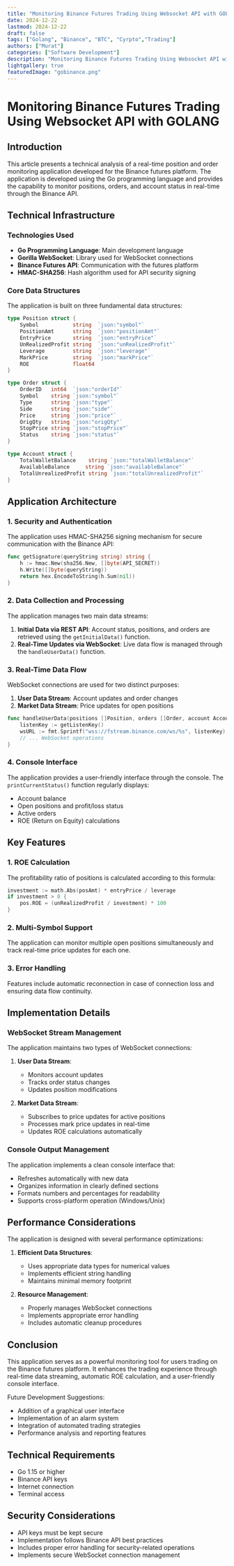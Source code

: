 ```yaml
---
title: "Monitoring Binance Futures Trading Using Websocket API with GOLANG"
date: 2024-12-22
lastmod: 2024-12-22
draft: false
tags: ["Golang", "Binance", "BTC", "Cyrpto","Trading"]
authors: ["Murat"]
categories: ["Software Development"]
description: "Monitoring Binance Futures Trading Using Websocket API with GOLANG"
lightgallery: true
featuredImage: "gobinance.png"
---
```

# Monitoring Binance Futures Trading Using Websocket API with GOLANG

## Introduction

This article presents a technical analysis of a real-time position and order monitoring application developed for the Binance futures platform. The application is developed using the Go programming language and provides the capability to monitor positions, orders, and account status in real-time through the Binance API.

## Technical Infrastructure

### Technologies Used

- **Go Programming Language**: Main development language
- **Gorilla WebSocket**: Library used for WebSocket connections
- **Binance Futures API**: Communication with the futures platform
- **HMAC-SHA256**: Hash algorithm used for API security signing

### Core Data Structures

The application is built on three fundamental data structures:

```go
type Position struct {
    Symbol           string  `json:"symbol"`
    PositionAmt      string  `json:"positionAmt"`
    EntryPrice       string  `json:"entryPrice"`
    UnRealizedProfit string  `json:"unRealizedProfit"`
    Leverage         string  `json:"leverage"`
    MarkPrice        string  `json:"markPrice"`
    ROE              float64
}

type Order struct {
    OrderID   int64  `json:"orderId"`
    Symbol    string `json:"symbol"`
    Type      string `json:"type"`
    Side      string `json:"side"`
    Price     string `json:"price"`
    OrigQty   string `json:"origQty"`
    StopPrice string `json:"stopPrice"`
    Status    string `json:"status"`
}

type Account struct {
    TotalWalletBalance    string `json:"totalWalletBalance"`
    AvailableBalance     string `json:"availableBalance"`
    TotalUnrealizedProfit string `json:"totalUnrealizedProfit"`
}
```

## Application Architecture

### 1. Security and Authentication

The application uses HMAC-SHA256 signing mechanism for secure communication with the Binance API:

```go
func getSignature(queryString string) string {
    h := hmac.New(sha256.New, []byte(API_SECRET))
    h.Write([]byte(queryString))
    return hex.EncodeToString(h.Sum(nil))
}
```

### 2. Data Collection and Processing

The application manages two main data streams:
1. **Initial Data via REST API**: Account status, positions, and orders are retrieved using the `getInitialData()` function.
2. **Real-Time Updates via WebSocket**: Live data flow is managed through the `handleUserData()` function.

### 3. Real-Time Data Flow

WebSocket connections are used for two distinct purposes:

1. **User Data Stream**: Account updates and order changes
2. **Market Data Stream**: Price updates for open positions

```go
func handleUserData(positions []Position, orders []Order, account Account) {
    listenKey := getListenKey()
    wsURL := fmt.Sprintf("wss://fstream.binance.com/ws/%s", listenKey)
    // ... WebSocket operations
}
```

### 4. Console Interface

The application provides a user-friendly interface through the console. The `printCurrentStatus()` function regularly displays:

- Account balance
- Open positions and profit/loss status
- Active orders
- ROE (Return on Equity) calculations

## Key Features

### 1. ROE Calculation

The profitability ratio of positions is calculated according to this formula:

```go
investment := math.Abs(posAmt) * entryPrice / leverage
if investment > 0 {
    pos.ROE = (unRealizedProfit / investment) * 100
}
```

### 2. Multi-Symbol Support

The application can monitor multiple open positions simultaneously and track real-time price updates for each one.

### 3. Error Handling

Features include automatic reconnection in case of connection loss and ensuring data flow continuity.

## Implementation Details

### WebSocket Stream Management

The application maintains two types of WebSocket connections:

1. **User Data Stream**: 
   - Monitors account updates
   - Tracks order status changes
   - Updates position modifications

2. **Market Data Stream**:
   - Subscribes to price updates for active positions
   - Processes mark price updates in real-time
   - Updates ROE calculations automatically

### Console Output Management

The application implements a clean console interface that:
- Refreshes automatically with new data
- Organizes information in clearly defined sections
- Formats numbers and percentages for readability
- Supports cross-platform operation (Windows/Unix)

## Performance Considerations

The application is designed with several performance optimizations:

1. **Efficient Data Structures**:
   - Uses appropriate data types for numerical values
   - Implements efficient string handling
   - Maintains minimal memory footprint

2. **Resource Management**:
   - Properly manages WebSocket connections
   - Implements appropriate error handling
   - Includes automatic cleanup procedures

## Conclusion

This application serves as a powerful monitoring tool for users trading on the Binance futures platform. It enhances the trading experience through real-time data streaming, automatic ROE calculation, and a user-friendly console interface.

Future Development Suggestions:
- Addition of a graphical user interface
- Implementation of an alarm system
- Integration of automated trading strategies
- Performance analysis and reporting features

## Technical Requirements

- Go 1.15 or higher
- Binance API keys
- Internet connection
- Terminal access

## Security Considerations

- API keys must be kept secure
- Implementation follows Binance API best practices
- Includes proper error handling for security-related operations
- Implements secure WebSocket connection management
